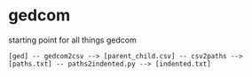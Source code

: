 # gedcom
starting point for all things gedcom

```
[ged] -- gedcom2csv --> [parent_child.csv] -- csv2paths --> [paths.txt] -- paths2indented.py --> [indented.txt]
```
